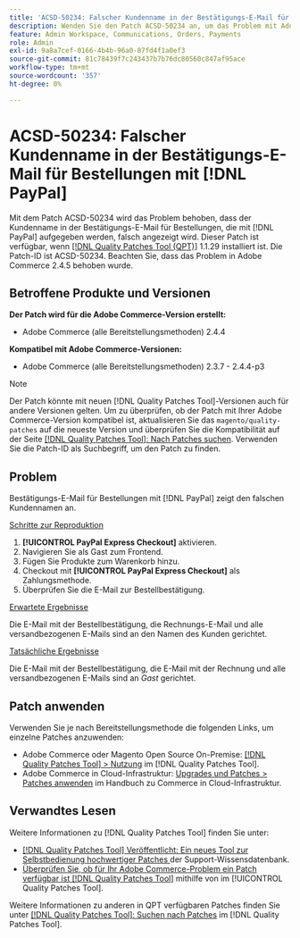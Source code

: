 ```yaml
---
title: 'ACSD-50234: Falscher Kundenname in der Bestätigungs-E-Mail für Bestellungen mit [!DNL PayPal]'
description: Wenden Sie den Patch ACSD-50234 an, um das Problem mit Adobe Commerce zu beheben, bei dem der Kundenname in der Bestätigungs-E-Mail für Bestellungen mit falsch angezeigt wird [!DNL PayPal].
feature: Admin Workspace, Communications, Orders, Payments
role: Admin
exl-id: 9a8a7cef-0166-4b4b-96a0-87fd4f1a0ef3
source-git-commit: 81c78439f7c243437b7b76dc80560c847af95ace
workflow-type: tm+mt
source-wordcount: '357'
ht-degree: 0%

---
```


# ACSD-50234: Falscher Kundenname in der Bestätigungs-E-Mail für Bestellungen mit [!DNL PayPal]

Mit dem Patch ACSD-50234 wird das Problem behoben, dass der Kundenname in der Bestätigungs-E-Mail für Bestellungen, die mit [!DNL PayPal] aufgegeben werden, falsch angezeigt wird. Dieser Patch ist verfügbar, wenn [[!DNL Quality Patches Tool (QPT)]](https://experienceleague.adobe.com/en/docs/commerce-knowledge-base/kb/announcements/commerce-announcements/magento-quality-patches-released-new-tool-to-self-serve-quality-patches) 1.1.29 installiert ist. Die Patch-ID ist ACSD-50234. Beachten Sie, dass das Problem in Adobe Commerce 2.4.5 behoben wurde.

## Betroffene Produkte und Versionen

**Der Patch wird für die Adobe Commerce-Version erstellt:**

* Adobe Commerce (alle Bereitstellungsmethoden) 2.4.4

**Kompatibel mit Adobe Commerce-Versionen:**

* Adobe Commerce (alle Bereitstellungsmethoden) 2.3.7 - 2.4.4-p3

>[!NOTE]
>
>Der Patch könnte mit neuen [!DNL Quality Patches Tool]-Versionen auch für andere Versionen gelten. Um zu überprüfen, ob der Patch mit Ihrer Adobe Commerce-Version kompatibel ist, aktualisieren Sie das `magento/quality-patches` auf die neueste Version und überprüfen Sie die Kompatibilität auf der Seite [[!DNL Quality Patches Tool]: Nach Patches suchen](https://experienceleague.adobe.com/tools/commerce-quality-patches/index.html). Verwenden Sie die Patch-ID als Suchbegriff, um den Patch zu finden.

## Problem

Bestätigungs-E-Mail für Bestellungen mit [!DNL PayPal] zeigt den falschen Kundennamen an.

<u>Schritte zur Reproduktion</u>

1. **[!UICONTROL PayPal Express Checkout]** aktivieren.
1. Navigieren Sie als Gast zum Frontend.
1. Fügen Sie Produkte zum Warenkorb hinzu.
1. Checkout mit **[!UICONTROL PayPal Express Checkout]** als Zahlungsmethode.
1. Überprüfen Sie die E-Mail zur Bestellbestätigung.

<u>Erwartete Ergebnisse</u>

Die E-Mail mit der Bestellbestätigung, die Rechnungs-E-Mail und alle versandbezogenen E-Mails sind an den Namen des Kunden gerichtet.

<u>Tatsächliche Ergebnisse</u>

Die E-Mail mit der Bestellbestätigung, die E-Mail mit der Rechnung und alle versandbezogenen E-Mails sind an *Gast* gerichtet.

## Patch anwenden

Verwenden Sie je nach Bereitstellungsmethode die folgenden Links, um einzelne Patches anzuwenden:

* Adobe Commerce oder Magento Open Source On-Premise: [[!DNL Quality Patches Tool] > Nutzung](/help/tools/quality-patches-tool/usage.md) im [!DNL Quality Patches Tool].
* Adobe Commerce in Cloud-Infrastruktur: [Upgrades und Patches > Patches anwenden](https://experienceleague.adobe.com/docs/commerce-cloud-service/user-guide/develop/upgrade/apply-patches.html) im Handbuch zu Commerce in Cloud-Infrastruktur.

## Verwandtes Lesen

Weitere Informationen zu [!DNL Quality Patches Tool] finden Sie unter:

* [[!DNL Quality Patches Tool] Veröffentlicht: Ein neues Tool zur Selbstbedienung hochwertiger Patches ](https://experienceleague.adobe.com/en/docs/commerce-knowledge-base/kb/announcements/commerce-announcements/magento-quality-patches-released-new-tool-to-self-serve-quality-patches) der Support-Wissensdatenbank.
* [Überprüfen Sie, ob für Ihr Adobe Commerce-Problem ein Patch verfügbar ist [!DNL Quality Patches Tool]](/help/tools/quality-patches-tool/patches-available-in-qpt/check-patch-for-magento-issue-with-magento-quality-patches.md) mithilfe von im [!UICONTROL Quality Patches Tool].


Weitere Informationen zu anderen in QPT verfügbaren Patches finden Sie unter [[!DNL Quality Patches Tool]: Suchen nach Patches](https://experienceleague.adobe.com/tools/commerce-quality-patches/index.html) im [!DNL Quality Patches Tool].
